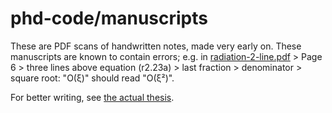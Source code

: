 # phd-code/manuscripts

These are PDF scans of handwritten notes, made very early on.
These manuscripts are known to contain errors;
e.g. in [radiation-2-line.pdf] > Page 6 >
three lines above equation (r2.23a) > last fraction >
denominator > square root: "O(ξ)" should read "O(ξ²)".

For better writing, see [the actual thesis].

[radiation-2-line.pdf]: manuscripts/radiation-2-line.pdf
[the actual thesis]: https://github.com/yawnoc/phd-thesis
